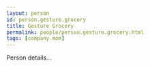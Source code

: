 ```yaml
---
layout: person
id: person.gesture.grocery
title: Gesture Grocery
permalink: people/person.gesture.grocery.html
tags: [company.mom]
---
```


Person details...